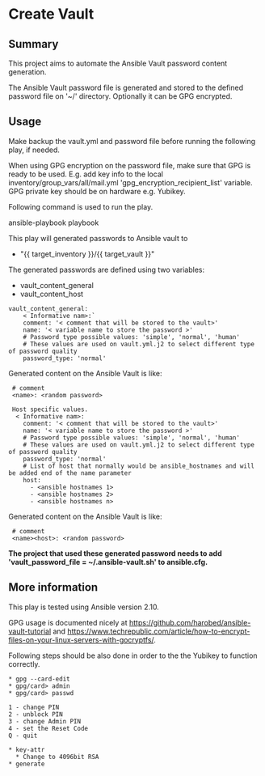 # Create Vault

## Summary

This project aims to automate the Ansible Vault password content generation.

The Ansible Vault password file is generated and stored to the defined password file on '~/' directory. Optionally it can be GPG encrypted.

## Usage

Make backup the vault.yml and password file before running the following play, if needed.

When using GPG encryption on the password file, make sure that GPG is ready to be used. E.g. add key info to the local inventory/group_vars/all/mail.yml 'gpg_encryption_recipient_list' variable. GPG private key should be on hardware e.g. Yubikey.

Following command is used to run the play.

ansible-playbook playbook


This play will generated passwords to Ansible vault to
* "{{ target_inventory }}/{{ target_vault }}"

The generated passwords are defined using two variables:
* vault_content_general
* vault_content_host

```
vault_content_general:
    < Informative nam>:`
    comment: '< comment that will be stored to the vault>'
    name: '< variable name to store the password >' 
    # Password type possible values: 'simple', 'normal', 'human'
    # These values are used on vault.yml.j2 to select different type of password quality
    password_type: 'normal'
```

Generated content on the Ansible Vault is like:
```
 # comment
 <name>: <random password>
``` 
```
 Host specific values.
  < Informative nam>:
    comment: '< comment that will be stored to the vault>'
    name: '< variable name to store the password >' 
    # Password type possible values: 'simple', 'normal', 'human'
    # These values are used on vault.yml.j2 to select different type of password quality
    password_type: 'normal'
    # List of host that normally would be ansible_hostnames and will be added end of the name parameter
    host:
      - <ansible hostnames 1>
      - <ansible hostnames 2>
      - <ansible hostnames n>
```

Generated content on the Ansible Vault is like:
```
 # comment
 <name><host>: <random password>
```

**The project that used these generated password needs to add 'vault_password_file = ~/.ansible-vault.sh' to ansible.cfg.**

## More information

This play is tested using Ansible version 2.10.

GPG usage is documented nicely at https://github.com/harobed/ansible-vault-tutorial and https://www.techrepublic.com/article/how-to-encrypt-files-on-your-linux-servers-with-gocryptfs/.

Following steps should be also done in order to the the Yubikey to function correctly.
```
* gpg --card-edit
* gpg/card> admin
* gpg/card> passwd

1 - change PIN
2 - unblock PIN
3 - change Admin PIN
4 - set the Reset Code
Q - quit

* key-attr
  * Change to 4096bit RSA
* generate
```
